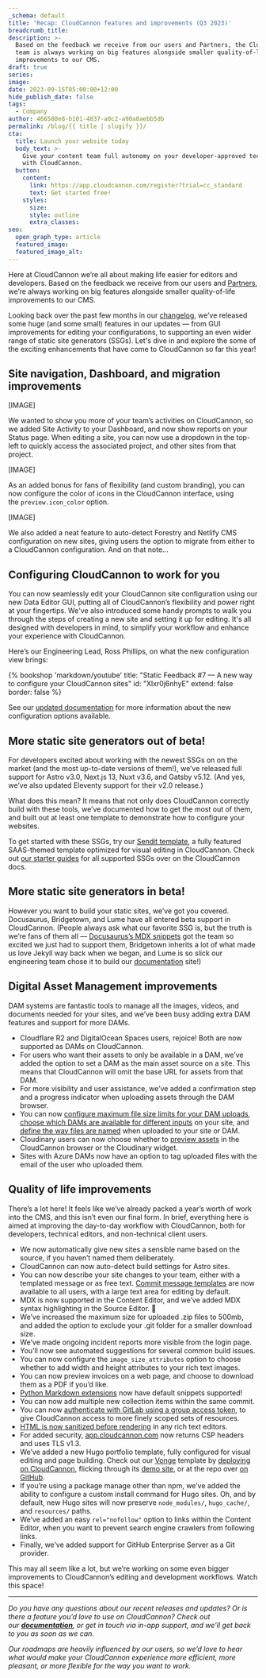 ```yaml
---
_schema: default
title: 'Recap: CloudCannon features and improvements (Q3 2023)'
breadcrumb_title:
description: >-
  Based on the feedback we receive from our users and Partners, the CloudCannon
  team is always working on big features alongside smaller quality-of-life
  improvements to our CMS.
draft: true
series:
image:
date: 2023-09-15T05:00:00+12:00
hide_publish_date: false
tags:
  - Company
author: 466580e8-b101-4837-a0c2-a90a8aebb5db
permalink: /blog/{{ title | slugify }}/
cta:
  title: Launch your website today
  body_text: >-
    Give your content team full autonomy on your developer-approved tech stack
    with CloudCannon.
  button:
    content:
      link: https://app.cloudcannon.com/register?trial=cc_standard
      text: Get started free!
    styles:
      size:
      style: outline
      extra_classes:
seo:
  open_graph_type: article
  featured_image:
  featured_image_alt:
---
```

Here at CloudCannon we’re all about making life easier for editors and developers. Based on the feedback we receive from our users and [Partners](https://cloudcannon.com/partner-program/), we’re always working on big features alongside smaller quality-of-life improvements to our CMS.

Looking back over the past few months in our [changelog](https://cloudcannon.com/documentation/changelog/), we’ve released some huge (and some small) features in our updates — from GUI improvements for editing your configurations, to supporting an even wider range of static site generators (SSGs). Let's dive in and explore the some of the exciting enhancements that have come to CloudCannon so far this year!

## Site navigation, Dashboard, and migration improvements

\[IMAGE\]

We wanted to show you more of your team’s activities on CloudCannon, so we added Site Activity to your Dashboard, and now show reports on your Status page. When editing a site, you can now use a dropdown in the top-left to quickly access the associated project, and other sites from that project.

\[IMAGE\]

As an added bonus for fans of flexibility (and custom branding), you can now configure the color of icons in the CloudCannon interface, using the&nbsp;`preview.icon_color`&nbsp;option.

\[IMAGE\]

We also added a neat feature to auto-detect Forestry and Netlify CMS configuration on new sites, giving users the option to migrate from either to a CloudCannon configuration. And on that note…

## Configuring CloudCannon to work for you

You can now seamlessly edit your CloudCannon site configuration using our new Data Editor GUI, putting all of CloudCannon’s flexibility and power right at your fingertips. We've also introduced some handy prompts to walk you through the steps of creating a new site and setting it up for editing. It's all designed with developers in mind, to simplify your workflow and enhance your experience with CloudCannon.

Here’s our Engineering Lead, Ross Phillips, on what the new configuration view brings:

{% bookshop 'markdown/youtube' title: "Static Feedback #7 — A new way to configure your CloudCannon sites" id: "Xlxr0j6nhyE" extend: false border: false %}

See our <a target="_blank" rel="noopener" href="https://cloudcannon.com/documentation/articles/editing-objects-in-your-data/">updated documentation</a>&nbsp;for more information about the new configuration options available.

## More static site generators out of beta!

For developers excited about working with the newest SSGs on on the market (and the most up-to-date versions of them!), we’ve released full support for Astro v3.0, Next.js 13, Nuxt v3.6, and Gatsby v5.12. (And yes, we’ve also updated Eleventy support for their v2.0 release.)

What does this mean? It means that not only does CloudCannon correctly build with these tools, we’ve documented how to get the most out of them, and built out at least one template to demonstrate how to configure your websites.

To get started with these SSGs, try our&nbsp;<a target="_blank" rel="noopener" href="https://cloudcannon.com/templates/sendit/">Sendit template</a>, a fully featured SAAS-themed template optimized for visual editing in CloudCannon. Check out&nbsp;<a target="_blank" rel="noopener" href="https://cloudcannon.com/documentation/guides/">our starter guides</a> for all supported SSGs over on the CloudCannon docs.

## More static site generators in beta!

However you want to build your static sites, we’ve got you covered. Docusaurus, Bridgetown, and Lume have all entered beta support in CloudCannon. (People always ask what our favorite SSG is, but the truth is we’re fans of them all —&nbsp;<a target="_blank" rel="noopener" href="https://cloudcannon.com/documentation/articles/editing-with-docusaurus/">Docusaurus’s MDX snippets</a> got the team so excited we just had to support them, Bridgetown inherits a lot of what made us love Jekyll way back when we began, and Lume is so slick our engineering team chose it to build our <a target="_blank" rel="noopener" href="https://cloudcannon.com/documentation/">documentation</a> site!)

## Digital Asset Management improvements

DAM systems are fantastic tools to manage all the images, videos, and documents needed for your sites, and we’ve been busy adding extra DAM features and support for more DAMs.

* Cloudflare R2 and DigitalOcean Spaces users, rejoice! Both are now supported as DAMs on CloudCannon.
* For users who want their assets to only be available in a DAM, we’ve added the option to set a DAM as the main asset source on a site. This means that CloudCannon will omit the base URL for assets from that DAM.
* For more visibility and user assistance, we’ve added a confirmation step and a progress indicator when uploading assets through the DAM browser.
* You can now <a target="_blank" rel="noopener" href="https://cloudcannon.com/documentation/articles/managing-your-connected-dams/#limiting-size-of-uploads-to-your-dam">configure maximum file size limits for your DAM uploads</a>, <a target="_blank" rel="noopener" href="https://cloudcannon.com/documentation/articles/managing-your-connected-dams/#determine-where-on-the-site-your-dam-can-be-used">choose which DAMs are available for different inputs</a> on your site, and <a target="_blank" rel="noopener" href="https://cloudcannon.com/documentation/articles/adjusting-the-uploads-path/">define the way files are named</a> when uploaded to your site or DAM.
* Cloudinary users can now choose whether to <a target="_blank" rel="noopener" href="https://cloudcannon.com/documentation/articles/creating-a-cloudinary-dam/#link-cloudinary-to-your-site">preview assets</a> in the CloudCannon browser or the Cloudinary widget.
* Sites with Azure DAMs now have an option to tag uploaded files with the email of the user who uploaded them.

## Quality of life improvements

There’s a lot here! It feels like we’ve already packed a year’s worth of work into the CMS, and this isn’t even our final form. In brief, everything here is aimed at improving the day-to-day workflow with CloudCannon, both for developers, technical editors, and non-technical client users.

* We now automatically give new sites a sensible name based on the source, if you haven’t named them deliberately.
* CloudCannon can now auto-detect build settings for Astro sites.
* You can now describe your site changes to your team, either with a templated message or as free text. <a target="_blank" rel="noopener" href="https://cloudcannon.com/documentation/articles/formatting-your-commit-messages/">Commit message templates</a>&nbsp;are now available to all users, with a large text area for editing by default.
* MDX is now supported in the Content Editor, and we’ve added MDX syntax highlighting in the Source Editor. 🎉
* We’ve increased the maximum size for uploaded .zip files to 500mb, and added the option to exclude your .git folder for a smaller download size.
* We’ve made ongoing incident reports more visible from the login page.
* You’ll now see automated suggestions for several common build issues.
* You can now configure the&nbsp;`image_size_attributes`&nbsp;option to choose whether to add width and height attributes to your rich text images.
* You can now preview invoices on a web page, and choose to download them as a PDF if you’d like.
* <a target="_blank" rel="noopener" href="https://cloudcannon.com/documentation/articles/editing-with-python-markdown/">Python Markdown extensions</a> now have default snippets supported!
* You can now add multiple new collection items within the same commit.
* You can now <a target="_blank" rel="noopener" href="https://cloudcannon.com/documentation/articles/connecting-a-gitlab-respository-as-your-source/">authenticate with GitLab using a group access token</a>, to give CloudCannon access to more finely scoped sets of resources.
* <a target="_blank" rel="noopener" href="https://cloudcannon.com/documentation/articles/best-practices-for-rich-text/">HTML is now sanitized before rendering</a> in any rich text editors.
* For added security, <a target="_blank" rel="noopener" href="http://app.cloudcannon.com">app.cloudcannon.com</a> now returns CSP headers and uses TLS v1.3.
* We’ve added a new Hugo portfolio template, fully configured for visual editing and page building. Check out our <a target="_blank" rel="noopener" href="https://cloudcannon.com/templates/vonge/">Vonge</a> template by <a target="_blank" rel="noopener" href="https://app.cloudcannon.com/#sites/connect/github/cloudcannon/vonge-hugo-bookshop-template">deploying on CloudCannon</a>, flicking through its <a target="_blank" rel="noopener" href="https://jazzed-kale.cloudvent.net/">demo site</a>, or at the repo over <a target="_blank" rel="noopener" href="https://github.com/CloudCannon/vonge-jekyll-bookshop-template">on GitHub</a>.
* If you’re using a package manage other than npm, we’ve added the ability to configure a custom install command for Hugo sites. Oh, and by default, new Hugo sites will now preserve&nbsp;`node_modules/`,&nbsp;`hugo_cache/`, and&nbsp;`resources/`&nbsp;paths.
* We’ve added an easy&nbsp;`rel="nofollow"` option to links within the Content Editor, when you want to prevent search engine crawlers from following links.
* Finally, we’ve added support for GitHub Enterprise Server as a Git provider.

This may all seem like a lot, but we’re working on some even bigger improvements to CloudCannon’s editing and development workflows. Watch this space!

---

*Do you have any questions about our recent releases and updates? Or is there a feature you’d love to use on CloudCannon? Check out our&nbsp;**<a target="_blank" rel="noopener" href="https://cloudcannon.com/documentation">documentation</a>**, or get in touch via in-app support, and we’ll get back to you as soon as we can.*

*Our roadmaps are heavily influenced by our users, so we’d love to hear what would make your CloudCannon experience more efficient, more pleasant, or more flexible for the way you want to work.*